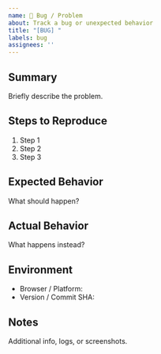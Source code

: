 ```yaml
---
name: 🐛 Bug / Problem
about: Track a bug or unexpected behavior
title: "[BUG] "
labels: bug
assignees: ''
---
```


## Summary
Briefly describe the problem.

## Steps to Reproduce
1. Step 1
2. Step 2
3. Step 3

## Expected Behavior
What should happen?

## Actual Behavior
What happens instead?

## Environment
- Browser / Platform:
- Version / Commit SHA:

## Notes
Additional info, logs, or screenshots.

